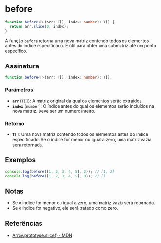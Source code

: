 # before

```typescript
function before<T>(arr: T[], index: number): T[] {
  return arr.slice(0, index);
}
```

A função `before` retorna uma nova matriz contendo todos os elementos antes do índice especificado. É útil para obter uma submatriz até um ponto específico.

## Assinatura

```typescript
function before<T>(arr: T[], index: number): T[];
```

### Parâmetros

- **`arr`** (`T[]`): A matriz original da qual os elementos serão extraídos.
- **`index`** (`number`): O índice antes do qual os elementos serão incluídos na nova matriz. Deve ser um número inteiro.

### Retorno

- **`T[]`**: Uma nova matriz contendo todos os elementos antes do índice especificado. Se o índice for menor ou igual a zero, uma matriz vazia será retornada.

## Exemplos

```typescript
console.log(before([1, 2, 3, 4, 5], 2)); // [1, 2]
console.log(before([1, 2, 3, 4, 5], 0)); // []
```

## Notas

- Se o índice for menor ou igual a zero, uma matriz vazia será retornada.
- Se o índice for negativo, ele será tratado como zero.

## Referências

- [Array.prototype.slice() - MDN](https://developer.mozilla.org/en-US/docs/Web/JavaScript/Reference/Global_Objects/Array/slice)
